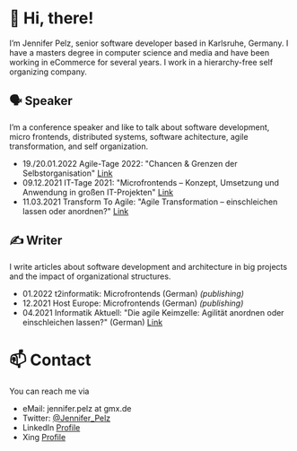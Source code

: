 # 👋 Hi, there! 

I’m Jennifer Pelz, senior software developer based in Karlsruhe, Germany. I have a masters degree in computer science and media and have been working in eCommerce for several years. I work in a hierarchy-free self organizing company.

## 🗣 Speaker

I’m a conference speaker and like to talk about software development, micro frontends, distributed systems, software achitecture, agile transformation, and self organization.

- 19./20.01.2022 Agile-Tage 2022: "Chancen & Grenzen der Selbstorganisation" [Link](https://www.ittage.informatik-aktuell.de/programm/365-2022/chancen-grenzen-der-selbstorganisation.html)
- 09.12.2021 IT-Tage 2021: "Microfrontends – Konzept, Umsetzung und Anwendung in großen IT-Projekten" [Link](https://www.ittage.informatik-aktuell.de/programm/2021/microfrontends-konzept-umsetzung-und-anwendung-in-grossen-it-projekten.html)
- 11.03.2021 Transform To Agile: "Agile Transformation – einschleichen lassen oder anordnen?" [Link](https://www.transform-to-agile.de/agenda/vortraege/articles/mi12-agile-transformation-einschleichen-lassen-oder-anordnen.html)

## ✍️ Writer

I write articles about software development and architecture in big projects and the impact of organizational structures.

- 01.2022 t2informatik: Microfrontends (German) _(publishing)_
- 12.2021 Host Europe: Microfrontends (German) _(publishing)_
- 04.2021 Informatik Aktuell: "Die agile Keimzelle: Agilität anordnen oder einschleichen lassen?"
(German) [Link](https://www.informatik-aktuell.de/management-und-recht/projektmanagement/die-agile-keimzelle-agilitaet-nordnen-oder-einschleichen-lassen.html)

# 📫 Contact

You can reach me via
- eMail: jennifer.pelz at gmx.de 
- Twitter: [@Jennifer_Pelz](https://twitter.com/Jennifer_Pelz)
- LinkedIn [Profile](https://www.linkedin.com/in/jennifer-pelz-1701bb5b/)
- Xing [Profile](https://www.xing.com/profile/Jennifer_Pelz/cv)
